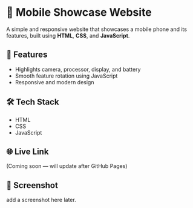 # 📱 Mobile Showcase Website

A simple and responsive website that showcases a mobile phone and its features, built using **HTML**, **CSS**, and **JavaScript**.

## 🚀 Features
- Highlights camera, processor, display, and battery
- Smooth feature rotation using JavaScript
- Responsive and modern design

## 🛠️ Tech Stack
- HTML
- CSS
- JavaScript

## 🌐 Live Link
(Coming soon — will update after GitHub Pages)

## 📸 Screenshot
 add a screenshot here later.
